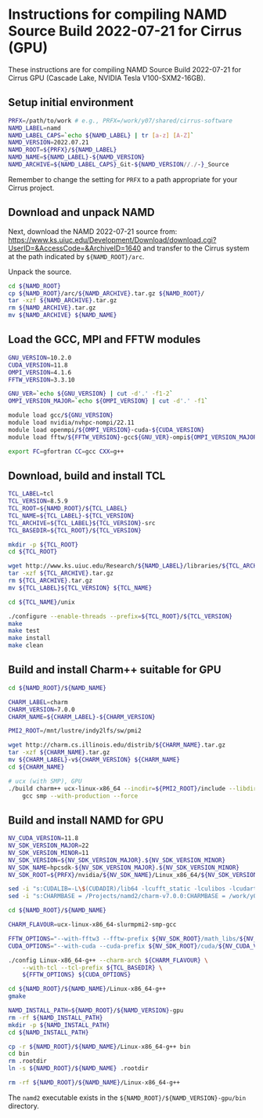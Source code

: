 Instructions for compiling NAMD Source Build 2022-07-21 for Cirrus (GPU)
========================================================================

These instructions are for compiling NAMD Source Build 2022-07-21 for Cirrus GPU (Cascade Lake, NVIDIA Tesla V100-SXM2-16GB).


Setup initial environment
-------------------------

```bash
PRFX=/path/to/work # e.g., PRFX=/work/y07/shared/cirrus-software
NAMD_LABEL=namd
NAMD_LABEL_CAPS=`echo ${NAMD_LABEL} | tr [a-z] [A-Z]`
NAMD_VERSION=2022.07.21
NAMD_ROOT=${PRFX}/${NAMD_LABEL}
NAMD_NAME=${NAMD_LABEL}-${NAMD_VERSION}
NAMD_ARCHIVE=${NAMD_LABEL_CAPS}_Git-${NAMD_VERSION//./-}_Source
```

Remember to change the setting for `PRFX` to a path appropriate for your Cirrus project.


Download and unpack NAMD
------------------------

Next, download the NAMD 2022-07-21 source from: https://www.ks.uiuc.edu/Development/Download/download.cgi?UserID=&AccessCode=&ArchiveID=1640
and transfer to the Cirrus system at the path indicated by `${NAMD_ROOT}/arc`.

Unpack the source.

```bash
cd ${NAMD_ROOT} 
cp ${NAMD_ROOT}/arc/${NAMD_ARCHIVE}.tar.gz ${NAMD_ROOT}/
tar -xzf ${NAMD_ARCHIVE}.tar.gz
rm ${NAMD_ARCHIVE}.tar.gz
mv ${NAMD_ARCHIVE} ${NAMD_NAME}
```


Load the GCC, MPI and FFTW modules
----------------------------------

```bash
GNU_VERSION=10.2.0
CUDA_VERSION=11.8
OMPI_VERSION=4.1.6
FFTW_VERSION=3.3.10

GNU_VER=`echo ${GNU_VERSION} | cut -d'.' -f1-2`
OMPI_VERSION_MAJOR=`echo ${OMPI_VERSION} | cut -d'.' -f1`

module load gcc/${GNU_VERSION}
module load nvidia/nvhpc-nompi/22.11
module load openmpi/${OMPI_VERSION}-cuda-${CUDA_VERSION}
module load fftw/${FFTW_VERSION}-gcc${GNU_VER}-ompi${OMPI_VERSION_MAJOR}-cuda${CUDA_VERSION}

export FC=gfortran CC=gcc CXX=g++
```


Download, build and install TCL
-------------------------------

```bash
TCL_LABEL=tcl
TCL_VERSION=8.5.9
TCL_ROOT=${NAMD_ROOT}/${TCL_LABEL}
TCL_NAME=${TCL_LABEL}-${TCL_VERSION}
TCL_ARCHIVE=${TCL_LABEL}${TCL_VERSION}-src
TCL_BASEDIR=${TCL_ROOT}/${TCL_VERSION}

mkdir -p ${TCL_ROOT}
cd ${TCL_ROOT}

wget http://www.ks.uiuc.edu/Research/${NAMD_LABEL}/libraries/${TCL_ARCHIVE}.tar.gz
tar -xzf ${TCL_ARCHIVE}.tar.gz
rm ${TCL_ARCHIVE}.tar.gz
mv ${TCL_LABEL}${TCL_VERSION} ${TCL_NAME}

cd ${TCL_NAME}/unix

./configure --enable-threads --prefix=${TCL_ROOT}/${TCL_VERSION}
make
make test
make install
make clean
```


Build and install Charm++ suitable for GPU
------------------------------------------

```bash
cd ${NAMD_ROOT}/${NAMD_NAME}

CHARM_LABEL=charm
CHARM_VERSION=7.0.0
CHARM_NAME=${CHARM_LABEL}-${CHARM_VERSION}

PMI2_ROOT=/mnt/lustre/indy2lfs/sw/pmi2

wget http://charm.cs.illinois.edu/distrib/${CHARM_NAME}.tar.gz
tar -xzf ${CHARM_NAME}.tar.gz
mv ${CHARM_LABEL}-v${CHARM_VERSION} ${CHARM_NAME}
cd ${CHARM_NAME}

# ucx (with SMP), GPU
./build charm++ ucx-linux-x86_64 --incdir=${PMI2_ROOT}/include --libdir=${PMI2_ROOT}/lib slurmpmi2 \
    gcc smp --with-production --force
```


Build and install NAMD for GPU
------------------------------

```bash
NV_CUDA_VERSION=11.8
NV_SDK_VERSION_MAJOR=22
NV_SDK_VERSION_MINOR=11
NV_SDK_VERSION=${NV_SDK_VERSION_MAJOR}.${NV_SDK_VERSION_MINOR}
NV_SDK_NAME=hpcsdk-${NV_SDK_VERSION_MAJOR}.${NV_SDK_VERSION_MINOR}
NV_SDK_ROOT=${PRFX}/nvidia/${NV_SDK_NAME}/Linux_x86_64/${NV_SDK_VERSION}

sed -i "s:CUDALIB=-L\$(CUDADIR)/lib64 -lcufft_static -lculibos -lcudart_static -lrt:CUDALIB=-L\$(CUDADIR)/lib64 -lcufft -lculibos -lcudart -lrt:g" ${NAMD_ROOT}/${NAMD_NAME}/arch/Linux-x86_64.cuda
sed -i "s:CHARMBASE = /Projects/namd2/charm-v7.0.0:CHARMBASE = /work/y07/shared/cirrus-software/namd/namd-2022.07.21/charm-7.0.0:g" ${NAMD_ROOT}/${NAMD_NAME}/Make.charm

cd ${NAMD_ROOT}/${NAMD_NAME}

CHARM_FLAVOUR=ucx-linux-x86_64-slurmpmi2-smp-gcc

FFTW_OPTIONS="--with-fftw3 --fftw-prefix ${NV_SDK_ROOT}/math_libs/${NV_CUDA_VERSION}/targets/x86_64-linux"
CUDA_OPTIONS="--with-cuda --cuda-prefix ${NV_SDK_ROOT}/cuda/${NV_CUDA_VERSION}"

./config Linux-x86_64-g++ --charm-arch ${CHARM_FLAVOUR} \
    --with-tcl --tcl-prefix ${TCL_BASEDIR} \
    ${FFTW_OPTIONS} ${CUDA_OPTIONS}

cd ${NAMD_ROOT}/${NAMD_NAME}/Linux-x86_64-g++
gmake

NAMD_INSTALL_PATH=${NAMD_ROOT}/${NAMD_VERSION}-gpu
rm -rf ${NAMD_INSTALL_PATH}
mkdir -p ${NAMD_INSTALL_PATH}
cd ${NAMD_INSTALL_PATH}

cp -r ${NAMD_ROOT}/${NAMD_NAME}/Linux-x86_64-g++ bin
cd bin
rm .rootdir
ln -s ${NAMD_ROOT}/${NAMD_NAME} .rootdir

rm -rf ${NAMD_ROOT}/${NAMD_NAME}/Linux-x86_64-g++
```

The `namd2` executable exists in the `${NAMD_ROOT}/${NAMD_VERSION}-gpu/bin` directory.
